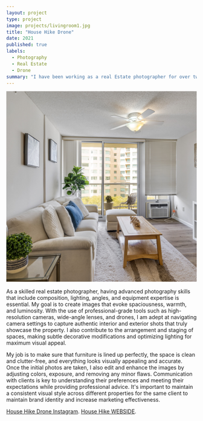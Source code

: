 ```yaml
---
layout: project
type: project
image: projects/livingroom1.jpg
title: "House Hike Drone"
date: 2021
published: true
labels:
  - Photography
  - Real Estate
  - Drone
summary: "I have been working as a real Estate photographer for over two years"
---
```


<img class="img-fluid" src="../projects/livingroom1.jpg">

As a skilled real estate photographer, having advanced photography skills that include composition, lighting, angles, and equipment expertise is essential. My goal is to create images that evoke spaciousness, warmth, and luminosity. With the use of professional-grade tools such as high-resolution cameras, wide-angle lenses, and drones, I am adept at navigating camera settings to capture authentic interior and exterior shots that truly showcase the property. I also contribute to the arrangement and staging of spaces, making subtle decorative modifications and optimizing lighting for maximum visual appeal.

My job is to make sure that furniture is lined up perfectly, the space is clean and clutter-free, and everything looks visually appealing and accurate. Once the initial photos are taken, I also edit and enhance the images by adjusting colors, exposure, and removing any minor flaws. Communication with clients is key to understanding their preferences and meeting their expectations while providing professional advice. It's important to maintain a consistent visual style across different properties for the same client to maintain brand identity and increase marketing effectiveness.

 
[House Hike Drone Instagram](https://www.instagram.com/househike_realestatemedia_hi/).
[House Hike WEBSIDE](https://househikerealestatemedia.com/). 
